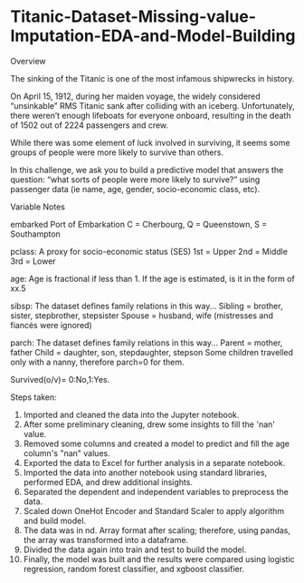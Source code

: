 # Titanic-Dataset-Missing-value-Imputation-EDA-and-Model-Building
Overview

The sinking of the Titanic is one of the most infamous shipwrecks in history.

On April 15, 1912, during her maiden voyage, the widely considered “unsinkable” RMS Titanic sank after colliding with an iceberg. Unfortunately, there weren’t enough lifeboats for everyone onboard, resulting in the death of 1502 out of 2224 passengers and crew.

While there was some element of luck involved in surviving, it seems some groups of people were more likely to survive than others.

In this challenge, we ask you to build a predictive model that answers the question: “what sorts of people were more likely to survive?” using passenger data (ie name, age, gender, socio-economic class, etc).

Variable Notes

embarked Port of Embarkation C = Cherbourg, Q = Queenstown, S = Southampton

pclass: A proxy for socio-economic status (SES) 1st = Upper 2nd = Middle 3rd = Lower

age: Age is fractional if less than 1. If the age is estimated, is it in the form of xx.5

sibsp: The dataset defines family relations in this way... Sibling = brother, sister, stepbrother, stepsister Spouse = husband, wife (mistresses and fiancés were ignored)

parch: The dataset defines family relations in this way... Parent = mother, father Child = daughter, son, stepdaughter, stepson Some children travelled only with a nanny, therefore parch=0 for them.

Survived(o/v)= 0:No,1:Yes.


Steps taken:
1. Imported and cleaned the data into the Jupyter notebook.
2. After some preliminary cleaning, drew some insights to fill the 'nan' value.
3. Removed some columns and created a model to predict and fill the age column's "nan" values.
4. Exported the data to Excel for further analysis in a separate notebook.
5. Imported the data into another notebook using standard libraries, performed EDA, and drew additional insights.
6. Separated the dependent and independent variables to preprocess the data.
7. Scaled down OneHot Encoder and Standard Scaler to apply algorithm and build model.
8. The data was in nd. Array format after scaling; therefore, using pandas, the array was transformed into a dataframe.
9. Divided the data again into train and test to build the model.
10. Finally, the model was built and the results were compared using logistic regression, random forest classifier, and xgboost classifier.
